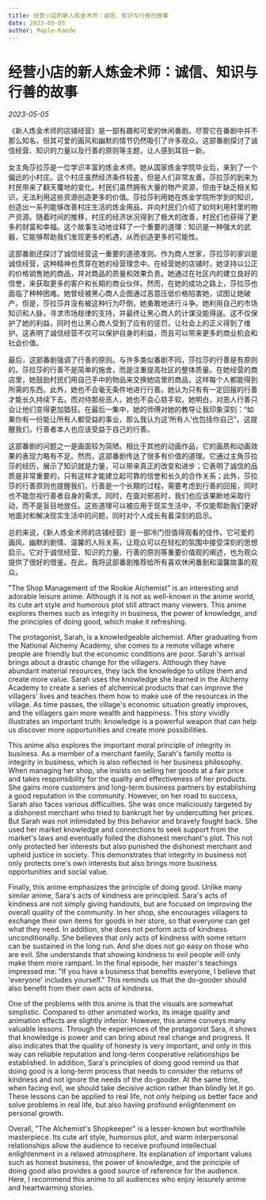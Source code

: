 ```yaml
---
title: 经营小店的新人炼金术师：诚信、知识与行善的故事
date: 2023-05-05
author: Maple-Kaede
---
```

# 经营小店的新人炼金术师：诚信、知识与行善的故事

*2023-05-05*

《新人炼金术师的店铺经营》是一部有趣和可爱的休闲番剧。尽管它在番剧中并不那么知名，但其可爱的画风和幽默的情节仍然吸引了许多观众。这部番剧探讨了诚信经营、知识的力量以及行善的原则等主题，让人感到耳目一新。

女主角莎拉莎是一位学识丰富的炼金术师。她从国家炼金学院毕业后，来到了一个偏远的小村庄。这个村庄虽然经济条件较差，但是人们非常友善。莎拉莎的到来为村民带来了翻天覆地的变化。村民们虽然拥有大量的物产资源，但由于缺乏相关知识，无法利用这些资源创造更多的价值。莎拉莎利用她在炼金学院所学到的知识，创造出一系列能够改善村庄生活的炼金用品，并向村民们介绍了如何利用村里的物产资源。随着时间的推移，村庄的经济状况得到了极大的改善，村民们也获得了更多的财富和幸福。这个故事生动地诠释了一个重要的道理：知识是一种强大的武器，它能够帮助我们发现更多的机遇，从而创造更多的可能性。

这部番剧还探讨了诚信经营这一重要的道德准则。作为商人世家，莎拉莎的家训是诚信经营，这种精神也贯穿在她的经营理念中。在经营她的店铺时，她坚持以公正的价格销售她的商品，并对商品的质量和效果负责。她通过在社区内的建立良好的信誉，来获取更多的客户和长期的商业伙伴。然而，在她的成功之路上，莎拉莎也面临了种种困难。她曾经被黑心商人企图通过恶意压低价格陷害她，试图让她破产。但是，莎拉莎并没有被这种行为吓倒，她勇敢地进行斗争。她利用自己的市场知识和人脉，寻求市场规律的支持，并最终让黑心商人的计谋没能得逞。这不仅保护了她的利益，同时也让黑心商人受到了应有的惩罚，让社会上的正义得到了维护。这表明了诚信经营不仅可以保护自身的利益，而且可以带来更多的商业机会和社会价值。

最后，这部番剧强调了行善的原则。与许多类似番剧不同，莎拉莎的行善是有原则的。莎拉莎的行善不是简单的施舍，而是注重提高社区的整体质量。在她经营的商店里，她鼓励村民们用自己手中的物品来交换她店里的商品，这样每个人都能得到所需的东西。此外，她也不会毫无条件地进行行善。她认为只有有一定回报的行善才能长久持续下去。而对待那些恶人，她也不会心慈手软。她明白，对恶人行善只会让他们变得更加猖狂。在最后一集中，她的师傅对她的教导让我印象深刻：“如果你有一份能让所有人都受益的事业，那么我认为这‘所有人’也包括你自己”。这提醒我们，行善者本人也应该受益于自己的行善。

这部番剧的问题之一是画面较为简陋。相比于其他的动画作品，它的画质和动画效果的表现力略有不足。然而，这部番剧传达了很多有价值的道理。它通过主角莎拉莎的经历，展示了知识就是力量，可以带来真正的改变和进步；它表明了诚信的品质是非常重要的，只有这样才能建立起可靠的信誉和长久的合作关系；此外，莎拉莎的行善原则也提醒我们，行善是一个长期的过程，需要考虑到行善的回报，同时也不能忽视行善者自身的需求。同时，在面对邪恶时，我们也应该果断地采取行动，而不是盲目地放任。这些道理可以被应用于现实生活中，不仅能帮助我们更好地面对和解决现实生活中的问题，同时对个人成长有着深刻的启示。

总的来说，《新人炼金术师的店铺经营》是一部冷门但值得观看的佳作。它可爱的画风、幽默的剧情、温馨的人际关系，让观众可以在轻松的氛围中接受深刻的思想启示。它对于诚信经营、知识的力量、行善的原则等重要价值观的阐述，也为观众提供了很好的借鉴。在此，我将这部番剧推荐给所有喜欢休闲番剧和温馨故事的观众。

"The Shop Management of the Rookie Alchemist" is an interesting and adorable leisure anime. Although it is not as well-known in the anime world, its cute art style and humorous plot still attract many viewers. This anime explores themes such as integrity in business, the power of knowledge, and the principles of doing good, which make it refreshing.

The protagonist, Sarah, is a knowledgeable alchemist. After graduating from the National Alchemy Academy, she comes to a remote village where people are friendly but the economic conditions are poor. Sarah's arrival brings about a drastic change for the villagers. Although they have abundant material resources, they lack the knowledge to utilize them and create more value. Sarah uses the knowledge she learned in the Alchemy Academy to create a series of alchemical products that can improve the villagers' lives and teaches them how to make use of the resources in the village. As time passes, the village's economic situation greatly improves, and the villagers gain more wealth and happiness. This story vividly illustrates an important truth: knowledge is a powerful weapon that can help us discover more opportunities and create more possibilities.

This anime also explores the important moral principle of integrity in business. As a member of a merchant family, Sarah's family motto is integrity in business, which is also reflected in her business philosophy. When managing her shop, she insists on selling her goods at a fair price and takes responsibility for the quality and effectiveness of her products. She gains more customers and long-term business partners by establishing a good reputation in the community. However, on her road to success, Sarah also faces various difficulties. She was once maliciously targeted by a dishonest merchant who tried to bankrupt her by undercutting her prices. But Sarah was not intimidated by this behavior and bravely fought back. She used her market knowledge and connections to seek support from the market's laws and eventually foiled the dishonest merchant's plot. This not only protected her interests but also punished the dishonest merchant and upheld justice in society. This demonstrates that integrity in business not only protects one's own interests but also brings more business opportunities and social value.

Finally, this anime emphasizes the principle of doing good. Unlike many similar anime, Sara's acts of kindness are principled. Sara's acts of kindness are not simply giving handouts, but are focused on improving the overall quality of the community. In her shop, she encourages villagers to exchange their own items for goods in her store, so that everyone can get what they need. In addition, she does not perform acts of kindness unconditionally. She believes that only acts of kindness with some return can be sustained in the long run. And she does not go easy on those who are evil. She understands that showing kindness to evil people will only make them more rampant. In the final episode, her master's teachings impressed me: "If you have a business that benefits everyone, I believe that 'everyone' includes yourself." This reminds us that the do-gooder should also benefit from their own acts of kindness.

One of the problems with this anime is that the visuals are somewhat simplistic. Compared to other animated works, its image quality and animation effects are slightly inferior. However, this anime conveys many valuable lessons. Through the experiences of the protagonist Sara, it shows that knowledge is power and can bring about real change and progress. It also indicates that the quality of honesty is very important, and only in this way can reliable reputation and long-term cooperative relationships be established. In addition, Sara's principles of doing good remind us that doing good is a long-term process that needs to consider the returns of kindness and not ignore the needs of the do-gooder. At the same time, when facing evil, we should take decisive action rather than blindly let it go. These lessons can be applied to real life, not only helping us better face and solve problems in real life, but also having profound enlightenment on personal growth.

Overall, "The Alchemist's Shopkeeper" is a lesser-known but worthwhile masterpiece. Its cute art style, humorous plot, and warm interpersonal relationships allow the audience to receive profound intellectual enlightenment in a relaxed atmosphere. Its explanation of important values such as honest business, the power of knowledge, and the principle of doing good also provides a good source of reference for the audience. Here, I recommend this anime to all audiences who enjoy leisurely anime and heartwarming stories.